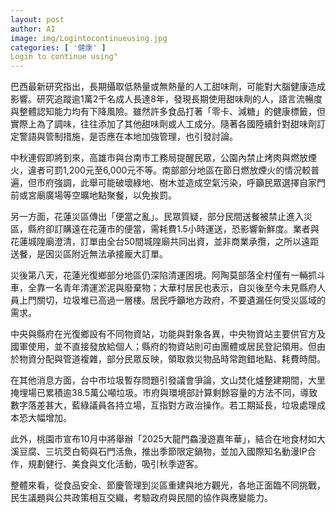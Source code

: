 ```yaml
---
layout: post
author: AI
image: img/Logintocontinueusing.jpg
categories: [ '健康' ]
Login to continue using"
---
```

巴西最新研究指出，長期攝取低熱量或無熱量的人工甜味劑，可能對大腦健康造成影響。研究追蹤逾1萬2千名成人長達8年，發現長期使用甜味劑的人，語言流暢度與整體認知能力均有下降風險。雖然許多食品打著「零卡、減糖」的健康標籤，但實際上為了調味，往往添加了其他甜味劑或人工成分。隨著各國陸續針對甜味劑訂定警語與管制措施，是否應在本地加強管理，也引發討論。  

中秋連假即將到來，高雄市與台南市工務局提醒民眾，公園內禁止烤肉與燃放煙火，違者可罰1,200元至6,000元不等。南部部分地區在節日燃放煙火的情況較普遍，但市府強調，此舉可能破壞綠地、樹木並造成空氣污染，呼籲民眾選擇自家門前或宮廟廣場等空曠地點聚餐，以免挨罰。  

另一方面，花蓮災區傳出「便當之亂」。民眾質疑，部分民間送餐被禁止進入災區，縣府卻訂購遠在花蓮市的便當，需耗費1.5小時運送，恐影響新鮮度。業者與花蓮城隍廟澄清，訂單由全台50間城隍廟共同出資，並非商業承攬，之所以遠距送餐，是因災區附近無法承接龐大訂單。  

災後第八天，花蓮光復鄉部分地區仍深陷清運困境。阿陶莫部落全村僅有一輛抓斗車，全靠一名青年清運淤泥與廢棄物；大華村居民也表示，自災後至今未見縣府人員上門關切，垃圾堆已高過一層樓。居民呼籲地方政府，不要遺漏任何受災區域的需求。  

中央與縣府在光復鄉設有不同物資站，功能與對象各異，中央物資站主要供官方及國軍使用，並不直接發放給個人；縣府的物資站則可由團體或居民登記領用。但由於物資分配與管道複雜，部分民眾反映，領取救災物品時常跑錯地點、耗費時間。  

在其他消息方面，台中市垃圾暫存問題引發議會爭論，文山焚化爐整建期間，大里掩埋場已累積逾38.5萬公噸垃圾。市府與環境部計算剩餘容量的方法不同，導致數字落差甚大，藍綠議員各持立場，互指對方政治操作。若工期延長，垃圾處理成本恐大幅增加。  

此外，桃園市宣布10月中將舉辦「2025大龍門鱻漫遊嘉年華」，結合在地食材如大溪豆腐、三坑茭白筍與石門活魚，推出季節限定鍋物，並加入國際知名動漫IP合作，規劃健行、美食與文化活動，吸引秋季遊客。  

整體來看，從食品安全、節慶管理到災區重建與地方觀光，各地正面臨不同挑戰，民生議題與公共政策相互交織，考驗政府與民間的協作與應變能力。